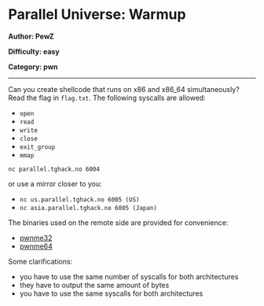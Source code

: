 # Parallel Universe: Warmup
**Author: PewZ**

**Difficulty: easy**

**Category: pwn**

---

Can you create shellcode that runs on x86 and x86_64 simultaneously?
Read the flag in `flag.txt`.
The following syscalls are allowed:
* `open`
* `read`
* `write`
* `close`
* `exit_group`
* `mmap`

`nc parallel.tghack.no 6004`

or use a mirror closer to you:
* `nc us.parallel.tghack.no 6005 (US)`
* `nc asia.parallel.tghack.no 6005 (Japan)`

The binaries used on the remote side are provided for convenience:
* [pwnme32](uploads/pwnme32)
* [pwnme64](uploads/pwnme64)

Some clarifications:
* you have to use the same number of syscalls for both architectures
* they have to output the same amount of bytes
* you have to use the same syscalls for both architectures
